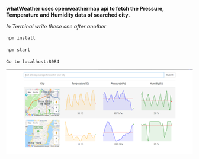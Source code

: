 **whatWeather uses openweathermap api to fetch the Pressure, Temperature and Humidity data of searched city.**

_In Terminal write these one after another_
```
npm install

npm start

Go to localhost:8084 

```
![alt text](screenshots/whatWeather.PNG "whatWeather Image")

